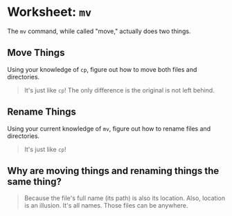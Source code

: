 # Worksheet: `mv`

The `mv` command, while called "move," actually does two things.

## Move Things

Using your knowledge of `cp`, figure out how to move both files and directories.

> It's just like `cp`! The only difference is the original is not left behind.

## Rename Things

Using your current knowledge of `mv`, figure out how to rename files and
directories.

> It's just like `cp`!

## Why are moving things and renaming things the same thing?

> Because the file's full name (its path) is also its location. Also, location is an illusion. It's all names. Those files can be anywhere.
